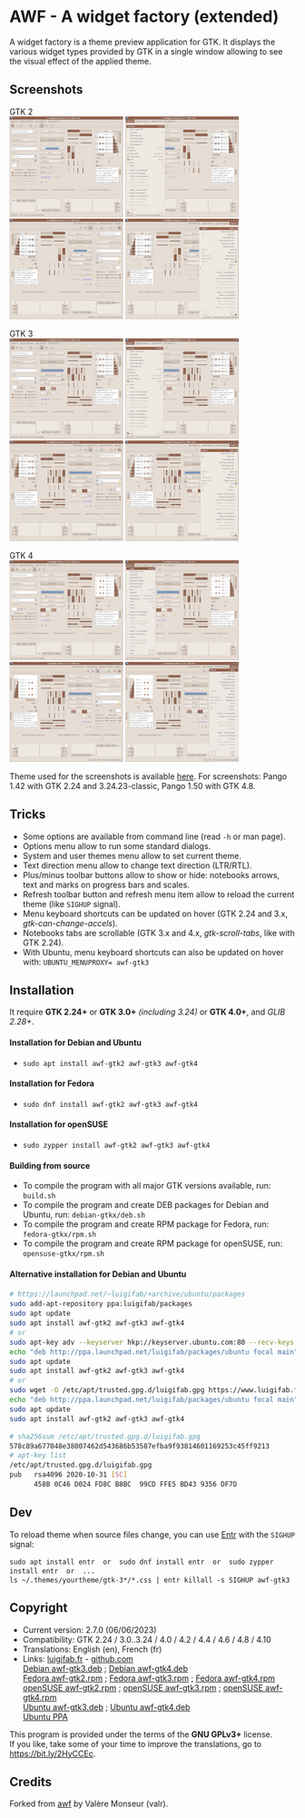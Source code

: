 # AWF - A widget factory (extended)

A widget factory is a theme preview application for GTK. It displays the various widget types provided by GTK in a single window allowing to see the visual effect of the applied theme.

## Screenshots

GTK 2\
[![Preview with GTK 2 - Main window](images/thumbs/gtk2.png?raw=true)](images/gtk2.png?raw=true)
[![Preview with GTK 2 - Menu](images/thumbs/gtk2-menu.png?raw=true)](images/gtk2-menu.png?raw=true)
[![Preview with GTK 2 - RTL - Main window](images/thumbs/gtk2-rtl.png?raw=true)](images/gtk2-rtl.png?raw=true)
[![Preview with GTK 2 - RTL - Menu](images/thumbs/gtk2-rtl-menu.png?raw=true)](images/gtk2-rtl-menu.png?raw=true)

GTK 3\
[![Preview with GTK 3 - Main window](images/thumbs/gtk3.png?raw=true)](images/gtk3.png?raw=true)
[![Preview with GTK 3 - Menu](images/thumbs/gtk3-menu.png?raw=true)](images/gtk3-menu.png?raw=true)
[![Preview with GTK 3 - RTL - Main window](images/thumbs/gtk3-rtl.png?raw=true)](images/gtk3-rtl.png?raw=true)
[![Preview with GTK 3 - RTL - Menu](images/thumbs/gtk3-rtl-menu.png?raw=true)](images/gtk3-rtl-menu.png?raw=true)

GTK 4\
[![Preview with GTK 4 - Main window](images/thumbs/gtk4.png?raw=true)](images/gtk4.png?raw=true)
[![Preview with GTK 4 - Menu](images/thumbs/gtk4-menu.png?raw=true)](images/gtk4-menu.png?raw=true)
[![Preview with GTK 4 - RTL - Main window](images/thumbs/gtk4-rtl.png?raw=true)](images/gtk4-rtl.png?raw=true)
[![Preview with GTK 4 - RTL - Menu](images/thumbs/gtk4-rtl-menu.png?raw=true)](images/gtk4-rtl-menu.png?raw=true)

Theme used for the screenshots is available [here](https://github.com/luigifab/human-theme). For screenshots: Pango 1.42 with GTK 2.24 and 3.24.23-classic, Pango 1.50 with GTK 4.8.

## Tricks

* Some options are available from command line (read `-h` or man page).
* Options menu allow to run some standard dialogs.
* System and user themes menu allow to set current theme.
* Text direction menu allow to change text direction (LTR/RTL).
* Plus/minus toolbar buttons allow to show or hide: notebooks arrows, text and marks on progress bars and scales.
* Refresh toolbar button and refresh menu item allow to reload the current theme (like `SIGHUP` signal).
* Menu keyboard shortcuts can be updated on hover (GTK 2.24 and 3.x, *gtk-can-change-accels*).
* Notebooks tabs are scrollable (GTK 3.x and 4.x, *gtk-scroll-tabs*, like with GTK 2.24).
* With Ubuntu, menu keyboard shortcuts can also be updated on hover with: `UBUNTU_MENUPROXY= awf-gtk3`

## Installation

It require **GTK 2.24+** or **GTK 3.0+** *(including 3.24)* or **GTK 4.0+**, and *GLIB 2.28+*.

#### Installation for Debian and Ubuntu

* `sudo apt install awf-gtk2 awf-gtk3 awf-gtk4`

#### Installation for Fedora

* `sudo dnf install awf-gtk2 awf-gtk3 awf-gtk4`

#### Installation for openSUSE

* `sudo zypper install awf-gtk2 awf-gtk3 awf-gtk4`

#### Building from source

* To compile the program with all major GTK versions available, run: `build.sh`
* To compile the program and create DEB packages for Debian and Ubuntu, run: `debian-gtkx/deb.sh`
* To compile the program and create RPM package for Fedora, run: `fedora-gtkx/rpm.sh`
* To compile the program and create RPM package for openSUSE, run: `opensuse-gtkx/rpm.sh`

#### Alternative installation for Debian and Ubuntu

```bash
# https://launchpad.net/~luigifab/+archive/ubuntu/packages
sudo add-apt-repository ppa:luigifab/packages
sudo apt update
sudo apt install awf-gtk2 awf-gtk3 awf-gtk4
# or
sudo apt-key adv --keyserver hkp://keyserver.ubuntu.com:80 --recv-keys FFE5BD439356DF7D
echo "deb http://ppa.launchpad.net/luigifab/packages/ubuntu focal main" | sudo tee -a /etc/apt/sources.list
sudo apt update
sudo apt install awf-gtk2 awf-gtk3 awf-gtk4
# or
sudo wget -O /etc/apt/trusted.gpg.d/luigifab.gpg https://www.luigifab.fr/apt.gpg
echo "deb http://ppa.launchpad.net/luigifab/packages/ubuntu focal main" | sudo tee -a /etc/apt/sources.list
sudo apt update
sudo apt install awf-gtk2 awf-gtk3 awf-gtk4
```
```bash
# sha256sum /etc/apt/trusted.gpg.d/luigifab.gpg
578c89a677048e38007462d543686b53587efba9f93814601169253c45ff9213
# apt-key list
/etc/apt/trusted.gpg.d/luigifab.gpg
pub   rsa4096 2020-10-31 [SC]
      458B 0C46 D024 FD8C B8BC  99CD FFE5 BD43 9356 DF7D
```

## Dev

To reload theme when source files change, you can use [Entr](https://github.com/eradman/entr) with the `SIGHUP` signal:
```
sudo apt install entr  or  sudo dnf install entr  or  sudo zypper install entr  or  ...
ls ~/.themes/yourtheme/gtk-3*/*.css | entr killall -s SIGHUP awf-gtk3
```

## Copyright

- Current version: 2.7.0 (06/06/2023)
- Compatibility: GTK 2.24 / 3.0..3.24 / 4.0 / 4.2 / 4.4 / 4.6 / 4.8 / 4.10
- Translations: English (en), French (fr)
- Links: [luigifab.fr](https://www.luigifab.fr/gtk/awf-extended) - [github.com](https://github.com/luigifab/awf-extended)\
[Debian awf-gtk3.deb](https://packages.debian.org/awf-gtk)
; [Debian awf-gtk4.deb](https://packages.debian.org/awf-gtk)\
[Fedora awf-gtk2.rpm](https://src.fedoraproject.org/rpms/awf-gtk2)
; [Fedora awf-gtk3.rpm](https://src.fedoraproject.org/rpms/awf-gtk3)
; [Fedora awf-gtk4.rpm](https://src.fedoraproject.org/rpms/awf-gtk4)\
[openSUSE awf-gtk2.rpm](https://software.opensuse.org/package/awf-gtk2)
; [openSUSE awf-gtk3.rpm](https://software.opensuse.org/package/awf-gtk3)
; [openSUSE awf-gtk4.rpm](https://software.opensuse.org/package/awf-gtk4)\
[Ubuntu awf-gtk3.deb](https://packages.ubuntu.com/awf-gtk)
; [Ubuntu awf-gtk4.deb](https://packages.ubuntu.com/awf-gtk)\
[Ubuntu PPA](https://launchpad.net/~luigifab/+archive/ubuntu/packages)

This program is provided under the terms of the **GNU GPLv3+** license.\
If you like, take some of your time to improve the translations, go to https://bit.ly/2HyCCEc.

## Credits

Forked from [awf](https://github.com/valr/awf) by Valère Monseur (valr).
